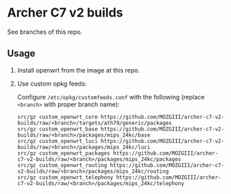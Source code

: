 # Archer C7 v2 builds

See branches of this repo.

## Usage

1. Install openwrt from the image at this repo.

2. Use custom opkg feeds:

   Configure `/etc/opkg/customfeeds.conf` with the following (replace `<branch>` with proper branch name):

   ```
   src/gz custom_openwrt_core https://github.com/MOZGIII/archer-c7-v2-builds/raw/<branch>/targets/ath79/generic/packages
   src/gz custom_openwrt_base https://github.com/MOZGIII/archer-c7-v2-builds/raw/<branch>/packages/mips_24kc/base
   src/gz custom_openwrt_luci https://github.com/MOZGIII/archer-c7-v2-builds/raw/<branch>/packages/mips_24kc/luci
   src/gz custom_openwrt_packages https://github.com/MOZGIII/archer-c7-v2-builds/raw/<branch>/packages/mips_24kc/packages
   src/gz custom_openwrt_routing https://github.com/MOZGIII/archer-c7-v2-builds/raw/<branch>/packages/mips_24kc/routing
   src/gz custom_openwrt_telephony https://github.com/MOZGIII/archer-c7-v2-builds/raw/<branch>/packages/mips_24kc/telephony
   ```
